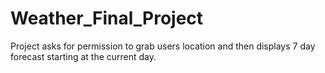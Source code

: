 # Weather_Final_Project

Project asks for permission to grab users location and then displays 7 day forecast starting at the current day.
